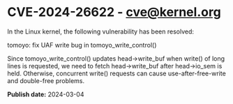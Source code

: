 # CVE-2024-26622 - cve@kernel.org

In the Linux kernel, the following vulnerability has been resolved:

tomoyo: fix UAF write bug in tomoyo_write_control()

Since tomoyo_write_control() updates head->write_buf when write()
of long lines is requested, we need to fetch head->write_buf after
head->io_sem is held.  Otherwise, concurrent write() requests can
cause use-after-free-write and double-free problems.

**Publish date:** 2024-03-04
